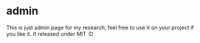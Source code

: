 # admin

This is just admin page for my research, feel free to use it on your project if you like it. It released under MIT :D
